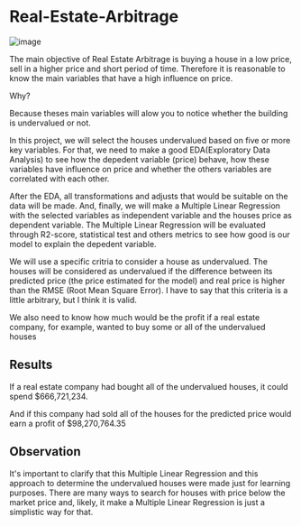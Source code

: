 # Real-Estate-Arbitrage

![image](https://user-images.githubusercontent.com/100448396/157686162-7517a3c6-9881-4669-9fa2-3a6c0f351fa7.png)


The main objective of Real Estate Arbitrage is buying a house in a low price, sell in a higher price and short period of time. Therefore it is reasonable to know the main variables that have a high influence on price.

Why?

Because theses main variables will alow you to notice whether the building is undervalued or not.

In this project, we will select the houses undervalued based on five or more key variables. For that, we need to make a good EDA(Exploratory Data Analysis) to see how the depedent variable (price) behave, how these variables have influence on price and whether the others variables are correlated with each other.

After the EDA, all transformations and adjusts that would be suitable on the data will be made. And, finally, we will make a Multiple Linear Regression with the selected variables as independent variable and the houses price as dependent variable. The Multiple Linear Regression will be evaluated through R2-score, statistical test and others metrics to see how good is our model to explain the depedent variable.

We will use a specific critria to consider a house as undervalued. The houses will be considered as undervalued if the difference between its predicted price (the price estimated for the model) and real price is higher than the RMSE (Root Mean Square Error). I have to say that this criteria is a little arbitrary, but I think it is valid.

We also need to know how much would be the profit if a real estate company, for example, wanted to buy some or all of the undervalued houses

## Results

If a real estate company had bought all of the undervalued houses, it could spend $666,721,234.

And if this company had sold all of the houses for the predicted price would earn a profit of $98,270,764.35

## Observation
It's important to clarify that this Multiple Linear Regression and this approach to determine the undervalued houses were made just for learning purposes. There are many ways to search for houses with price below the market price and, likely, it make a Multiple Linear Regression is just a simplistic way for that.




